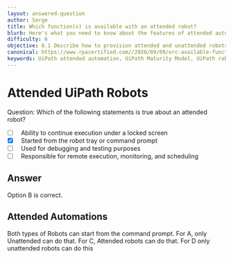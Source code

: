 ```yaml
---
layout: answered-question
author: Serge
title: Which function(s) is available with an attended robot?
blurb: Here's what you need to know about the features of attended automations and to pass the UiPath Associate cert exam.
difficulty: 6
objective: 8.1 Describe how to provision attended and unattended robots to UiPath Orchestrator
canonical: https://www.rpacertified.com//2020/09/09/orc-available-functions-for-attended-robot.html
keywords: UiPath attended automation, UiPath Maturity Model, UiPath robot, attended automation, attended robot, attended RPA
---
```


<h1>Attended UiPath Robots</h1>

Question: Which of the following statements is true about an attended robot?

 - [ ] &nbsp;  Ability to continue execution under a locked screen
 - [X] &nbsp;  Started from the robot tray or command prompt
 - [ ] &nbsp;  Used for debugging and testing purposes
 - [ ] &nbsp;  Responsible for remote execution, monitoring, and scheduling

## Answer

Option B is correct.

<h2>Attended Automations</h2>

Both types of Robots can start from the command prompt.  For A, only Unattended can do that.  For C, Attended robots can do that.  For D only unattended robots can do this

